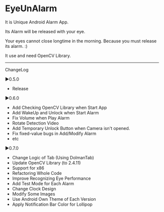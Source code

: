 EyeUnAlarm
=========

It is Unique Android Alarm App.

Its Alarm will be released with your eye.

Your eyes cannot close longtime in the morning.
Because you must release its alarm. :)

It use and need OpenCV Library.

--------
ChangeLog

▶0.5.0
- Release

▶0.6.0
- Add Checking OpenCV Library when Start App
- Add WakeUp and Unlock when Start Alarm
- Fix Volume when Play Alarm
- Rotate Detection Video
- Add Temporary Unlock Button when Camera isn't opened.
- Fix fixed-value bugs in Add/Modify Alarm
- etc

▶0.7.0
- Change Logic of Tab (Using DolmanTab)
- Update OpenCV Library (to 2.4.11)
- Support for x86
- Refactoring Whole Code
- Improve Recognizing Eye Performance
- Add Test Mode for Each Alarm
- Change Clock Design
- Modify Some Images
- Use Android Own Theme of Each Version
- Apply Notification Bar Color for Lollipop
